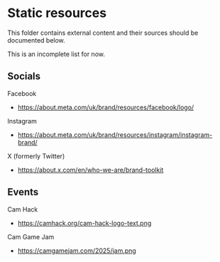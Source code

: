 # Static resources

This folder contains external content and their sources should be documented below.

This is an incomplete list for now.

## Socials

Facebook

- https://about.meta.com/uk/brand/resources/facebook/logo/

Instagram

- https://about.meta.com/uk/brand/resources/instagram/instagram-brand/

X (formerly Twitter)

- https://about.x.com/en/who-we-are/brand-toolkit

## Events

Cam Hack

- https://camhack.org/cam-hack-logo-text.png

Cam Game Jam

- https://camgamejam.com/2025/jam.png
